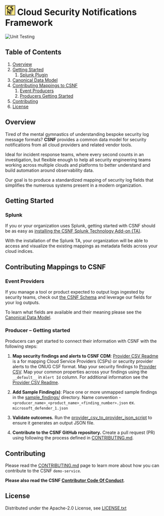 
# <img src="./img/CSNFpix.png" alt="CSNF" width="32"/> Cloud Security Notifications Framework 

![Unit Testing](https://github.com/onug/csnf/actions/workflows/main.yml/badge.svg)

## Table of Contents

1. [Overview](#overview)
1. [Getting Started](#getting-started)
    1. [Splunk Plugin](#splunk)
1. [Canonical Data Model](./Canonical_Data_Model.md)
1. [Contributing Mappings to CSNF](#contributing-mappings-csnf)
    1. [Event Producers](#producers)
    1. [Producers Getting Started](#provider-getting-started)
1. [Contributing](#contributing)
1. [License](#license)

## <a name="overview"></a>Overview

Tired of the mental gymnastics of understanding bespoke security log message formats? **CSNF** provides a common data model for security notifications from all cloud providers and related vendor tools. 

Ideal for incident response teams, where every second counts in an investigation, but flexible enough to help all security engineering teams working across multiple clouds and platforms to better understand and build automation around observability data. 

Our goal is to produce a standardized mapping of security log fields that simplifies the numerous systems present in a modern organization. 

## <a name="getting-started"></a>Getting Started

### <a name="splunk"></a> Splunk
If you or your organization uses Splunk, getting started with CSNF should be as easy as [installing the CSNF Splunk Technology Add-on (TA)](https://splunkbase.splunk.com/app/6880).

With the installation of the Splunk TA, your organization will be able to access and visualize the existing mappings as metadata fields across your cloud indices. 

## <a name="contributing-mappings-csnf"></a>Contributing Mappings to CSNF

### <a name="Producer"></a> Event Providers
If you manage a tool or product expected to output logs ingested by security teams, check out [the CSNF Schema](./mappings/schema.yml) and leverage our fields for your log outputs.

To learn what fields are available and their meaning please see the [Canonical Data Model](./Canonical_Data_Model.md).

### <a name="Producer-getting-started"></a>Producer – Getting started
Producers can get started to connect their information with CSNF with the following steps: 
1. **Map security findings and alerts to CSNF CDM**:
  [Provider CSV Readme](./mappings/README.md) is a for mapping Cloud Service Providers (CSPs) or security provider alerts to the ONUG CSF format. Map your security findings to [Provider CSV](./mappings/provider.csv).
  Map your common properties across your findings using the  `__default__`  in `Alert Id` column. For additional information see the [Provider CSV Readme](.//README.md).

1. **Add Sample Finding(s)**: 
Place one or more unmapped sample findings in the [sample_findings/](./sample_findings) directory.  Name convention - `<producer_name>_<product_name>_<finding_number>.json` ex. `microsoft_defender_1.json`

1. **Validate outcomes.**
Run the [provider_csv_to_provider_json_script](./tools/provider_csv_to_provider_json_script/README.md) to ensure it generates an output JSON file. 
1. **Contribute to the CSNF GitHub repository.** Create a pull request (PR) using following the process defined in [CONTRIBUTING.md](./CONTRIBUTING.md).

## <a name="contributing"></a>Contributing

Please read the [CONTRIBUTING.md](./CONTRIBUTING.md) page to learn more about how you can contribute to the CSNF `demo-service`.

**Please also read the CSNF [Contributor Code Of Conduct](./Covenant_Code_of_Conduct.md)**.

## <a name="license"></a>License

Distributed under the Apache-2.0 License, see [LICENSE.txt](./LICENSE.txt)
